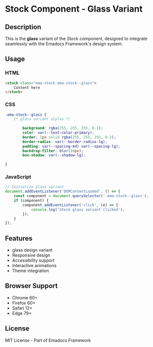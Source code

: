 # Stock Component - Glass Variant

## Description
This is the **glass** variant of the Stock component, designed to integrate seamlessly with the Emadocs Framework's design system.

## Usage

### HTML
```html
<stock class="ema-stock ema-stock--glass">
    Content here
</stock>
```

### CSS
```css
.ema-stock--glass {
    /* glass variant styles */
    
        background: rgba(255, 255, 255, 0.1);
        color: var(--text-color-primary);
        border: 1px solid rgba(255, 255, 255, 0.2);
        border-radius: var(--border-radius-lg);
        padding: var(--spacing-md) var(--spacing-lg);
        backdrop-filter: blur(10px);
        box-shadow: var(--shadow-lg);
    
}
```

### JavaScript
```javascript
// Initialize glass variant
document.addEventListener('DOMContentLoaded', () => {
    const component = document.querySelector('.ema-stock--glass');
    if (component) {
        component.addEventListener('click', (e) => {
            console.log('Stock glass variant clicked');
        });
    }
});
```

## Features
- glass design variant
- Responsive design
- Accessibility support
- Interactive animations
- Theme integration

## Browser Support
- Chrome 60+
- Firefox 60+
- Safari 12+
- Edge 79+

## License
MIT License - Part of Emadocs Framework
